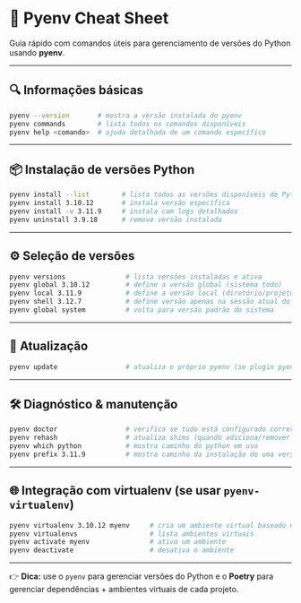 # 📘 Pyenv Cheat Sheet

Guia rápido com comandos úteis para gerenciamento de versões do Python usando **pyenv**.

---

## 🔍 Informações básicas
```bash
pyenv --version       # mostra a versão instalada do pyenv
pyenv commands        # lista todos os comandos disponíveis
pyenv help <comando>  # ajuda detalhada de um comando específico
```

---

## 📦 Instalação de versões Python
```bash
pyenv install --list        # lista todas as versões disponíveis de Python
pyenv install 3.10.12       # instala versão específica
pyenv install -v 3.11.9     # instala com logs detalhados
pyenv uninstall 3.9.18      # remove versão instalada
```

---

## ⚙️ Seleção de versões
```bash
pyenv versions               # lista versões instaladas e ativa
pyenv global 3.10.12         # define a versão global (sistema todo)
pyenv local 3.11.9           # define a versão local (diretório/projeto)
pyenv shell 3.12.7           # define versão apenas na sessão atual do shell
pyenv global system          # volta para versão padrão do sistema
```

---

## 🔄 Atualização
```bash
pyenv update                 # atualiza o próprio pyenv (se plugin pyenv-update estiver instalado)
```

---

## 🛠️ Diagnóstico & manutenção
```bash
pyenv doctor                 # verifica se tudo está configurado corretamente
pyenv rehash                 # atualiza shims (quando adiciona/remover versões)
pyenv which python           # mostra caminho do python em uso
pyenv prefix 3.11.9          # mostra caminho da instalação de uma versão
```

---

## 🌐 Integração com virtualenv (se usar `pyenv-virtualenv`)
```bash
pyenv virtualenv 3.10.12 myenv     # cria um ambiente virtual baseado na versão
pyenv virtualenvs                  # lista ambientes virtuais
pyenv activate myenv               # ativa um ambiente
pyenv deactivate                   # desativa o ambiente
```

---

👉 **Dica:** use o `pyenv` para gerenciar versões do Python e o **Poetry** para gerenciar dependências + ambientes virtuais de cada projeto.
